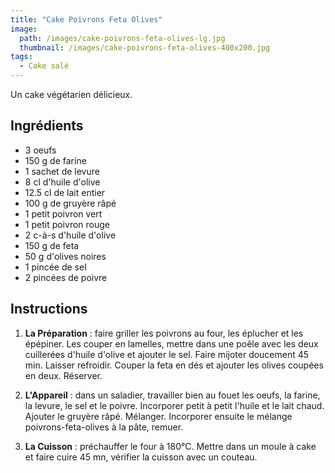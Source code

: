 ```yaml
---
title: "Cake Poivrons Feta Olives"
image: 
  path: /images/cake-poivrons-feta-olives-lg.jpg
  thumbnail: /images/cake-poivrons-feta-olives-400x200.jpg
tags:
  - Cake salé
---
```


Un cake végétarien délicieux.

## Ingrédients

* 3 oeufs
* 150 g de farine
* 1 sachet de levure
* 8 cl d'huile d'olive
* 12.5 cl de lait entier
* 100 g de gruyère râpé
* 1 petit poivron vert
* 1 petit poivron rouge
* 2 c-à-s d'huile d'olive
* 150 g de feta
* 50 g d'olives noires
* 1 pincée de sel
* 2 pincées de poivre

## Instructions

1. **La Préparation** : faire griller les poivrons au four, les éplucher et les épépiner. Les couper en lamelles, mettre dans une poêle avec les deux cuillerées d'huile d'olive et ajouter le sel. Faire mijoter doucement 45 min. Laisser refroidir. Couper la feta en dés et ajouter les olives coupées en deux. Réserver. 

2. **L'Appareil** : dans un saladier, travailler bien au fouet les oeufs, la farine, la levure, le sel et le poivre. Incorporer petit à petit l'huile et le lait chaud. Ajouter le gruyère râpé. Mélanger. Incorporer ensuite le mélange poivrons-feta-olives à la pâte, remuer.

3. **La Cuisson** : préchauffer le four à 180°C. Mettre dans un moule à cake et faire cuire 45 mn, vérifier la cuisson avec un couteau.

